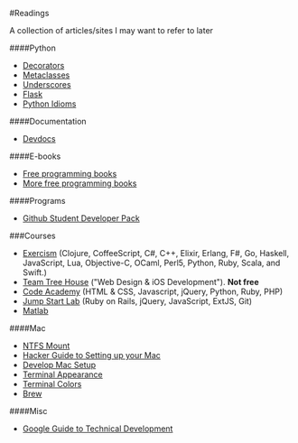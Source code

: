#Readings

A collection of articles/sites I may want to refer to later

####Python
* [Decorators](https://codefisher.org/catch/blog/2015/02/10/python-decorators-and-context-managers/)
* [Metaclasses](http://blog.ionelmc.ro/2015/02/09/understanding-python-metaclasses/)
* [Underscores](http://shahriar.svbtle.com/underscores-in-python)
* [Flask](https://realpython.com/blog/python/flask-by-example-part-1-project-setup/#.VOt14cUQSQg.reddit)
* [Python Idioms](http://prooffreaderplus.blogspot.ca/2014/11/top-10-python-idioms-i-wished-id.html)


####Documentation
* [Devdocs](http://devdocs.io/)

####E-books
* [Free programming books](https://github.com/vhf/free-programming-books/blob/master/free-programming-books.md#professional-development)
* [More free programming books](http://www.linuxlinks.com/article/20150201134045961/BeginnerBooks.html)

####Programs
* [Github Student Developer Pack](https://github.com/blog/1900-the-best-developer-tools-now-free-for-students)

###Courses
* [Exercism](http://exercism.io/) (Clojure, CoffeeScript, C#, C++, Elixir, Erlang, F#, Go, Haskell, JavaScript, Lua, Objective-C, OCaml, Perl5, Python, Ruby, Scala, and Swift.)
* [Team Tree House](https://teamtreehouse.com/) ("Web Design &amp; iOS Development"). **Not free**
* [Code Academy](http://www.codecademy.com/) (HTML &amp; CSS, Javascript, jQuery, Python, Ruby, PHP)
* [Jump Start Lab](http://jumpstartlab.com/) (Ruby on Rails, jQuery, JavaScript, ExtJS, Git)
* [Matlab](https://www.mathworks.com/matlabcentral/cody/)

####Mac
* [NTFS Mount](http://www.macbreaker.com/2014/06/how-to-enable-writing-to-ntfs-hard.html)
* [Hacker Guide to Setting up your Mac](http://lapwinglabs.com/blog/hacker-guide-to-setting-up-your-mac)
* [Develop Mac Setup](http://alexw.me/2013/10/definitive-guid-to-development-mac-setup/)
* [Terminal Appearance](http://osxdaily.com/2013/02/05/improve-terminal-appearance-mac-os-x/)
* [Terminal Colors](http://www.marinamele.com/2014/05/customize-colors-of-your-terminal-in-mac-os-x.html)
* [Brew](http://brew.sh/)

####Misc
* [Google Guide to Technical Development](https://www.google.com/about/careers/students/guide-to-technical-development.html)

